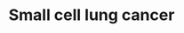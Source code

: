 ---
annotations:
- type: Pathway Ontology
  value: signaling pathway
- type: Pathway Ontology
  value: small cell lung carcinoma pathway
- type: Pathway Ontology
  value: cancer pathway
- type: Disease Ontology
  value: cancer
- type: Disease Ontology
  value: lung cancer
authors:
- Khanspers
- MaintBot
- Fehrhart
- Finterly
description: 'Small cell lung carcinoma (SCLC) is a highly malignant cancer of the
  lung.  Genes altered in small cell lung carcinoma: * TP53 is mutated in 70-90% of
  SCLCs.  * RB1 is inactivated in most SCLCs.  * PTEN is mutated in 2-10% of SCLCs.  *
  MYC amplifications and amplification of MYC family members is found in 30% of SCLCs.  *
  FHIT protein expression is lost due to Loss of heterozygocity (LOH) on chromosome
  arm 3p found in more than 80% of SCLCs.   This description was adapted from [https://en.wikipedia.org/wiki/Small-cell_carcinoma
  Wikipedia].'
last-edited: 2021-06-23
organisms:
- Homo sapiens
redirect_from:
- /index.php/Pathway:WP4658
- /instance/WP4658
schema-jsonld:
- '@context': https://schema.org/
  '@id': https://wikipathways.github.io/pathways/WP4658.html
  '@type': Dataset
  creator:
    '@type': Organization
    name: WikiPathways
  description: 'Small cell lung carcinoma (SCLC) is a highly malignant cancer of the
    lung.  Genes altered in small cell lung carcinoma: * TP53 is mutated in 70-90%
    of SCLCs.  * RB1 is inactivated in most SCLCs.  * PTEN is mutated in 2-10% of
    SCLCs.  * MYC amplifications and amplification of MYC family members is found
    in 30% of SCLCs.  * FHIT protein expression is lost due to Loss of heterozygocity
    (LOH) on chromosome arm 3p found in more than 80% of SCLCs.   This description
    was adapted from [https://en.wikipedia.org/wiki/Small-cell_carcinoma Wikipedia].'
  keywords:
  - RB1
  - CDK2
  - DDB2
  - CDKN1B
  - TRAF6
  - COL4A5
  - TRAF3
  - E2F3
  - PIK3CA
  - GADD45G
  - RXRA
  - FHIT
  - BIRC8
  - BIRC3
  - RXRG
  - proteolysis
  - LAMC1
  - LAMB1
  - LAMC3
  - BCL2
  - venetoclax
  - CDK4
  - NFKBIB
  - COL4A4
  - ITGA6
  - PIK3R2
  - ITGA2B
  - NFKBIA
  - RARB
  - E2F2
  - CDKN1A
  - TRAF4
  - CCNE1
  - LAMA4
  - PIK3CB
  - BID
  - AKT2
  - CHUK
  - CASP9
  - AKT1
  - CYCS
  - CCNE2
  - 'Ubiquitin-mediated '
  - RXRB
  - rimiducid
  - COL4A1
  - ITGA3
  - Cell cycle
  - AKT3
  - BIRC2
  - LAMA5
  - RELA
  - ITGAV
  - LAMB2
  - Pathway
  - LAMA2
  - CCND1
  - MAX
  - COL4A2
  - IKBKB
  - BIRC7
  - NFKB1
  - CKS1B
  - MYC
  - LAMA1
  - TRAF2
  - PIP3
  - CDK6
  - BAX
  - TRAF5
  - FN1
  - POLK
  - CASP3
  - PIK3R1
  - LAMB4
  - oblimersen
  - PIK3R3
  - GADD45B
  - BAK1
  - PTGS2
  - APAF1
  - ITGA2
  - CDKN1C
  - E2F1
  - CKS2
  - PTK2
  - TP53
  - BCL2L1
  - ZBTB17
  - LAMA3
  - NOS2
  - TRAF1
  - Obatoclax
  - COL4A3
  - PIK3CD
  - SKP1
  - ITGB1
  - LAMB3
  - PTEN
  - COL4A6
  - CDKN2B
  - LAMC2
  - IKBKG
  - Retinoic acid
  - GADD45A
  - CASP8
  - p53 Signaling
  license: CC0
  name: Small cell lung cancer
seo: CreativeWork
title: Small cell lung cancer
wpid: WP4658
---